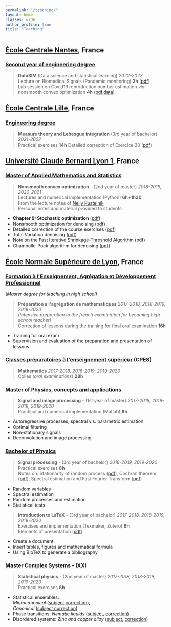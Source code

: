 ```yaml
---
permalink: "/teaching/"
layout: home
classes: wide
author_profile: true
title: "Teaching"
---
```


## [École Centrale Nantes](https://www.ec-nantes.fr/), France

### [Second year of engineering degree](https://www.ec-nantes.fr/version-francaise/formation/les-options-de-2e-et-3e-annee)

> **DataSIM** (Data science and statistical learning) *2022-2023*  
Lecture on Biomedical Signals (Pandemic monitoring) **2h** ([pdf](../assets/pdfs/CM.pdf))  
Lab session on Covid19 reproduction number estimation *via* nonsmooth convex optimization **4h** ([pdf](../assets/pdfs/TP_Covid.pdf),[data](../assets/data/data_covid.mat))

## [École Centrale Lille](https://centralelille.fr/), France

### [Engineering degree](https://ecole.centralelille.fr/)

> **Measure theory and Lebesgue integration**  (3rd year of bachelor) *2021-2022*  
Practical exercises **14h**
Detailed correction of Exercice 30 ([pdf](../assets/pdfs/exercice_30.pdf))

## [Université Claude Bernard Lyon 1](https://www.univ-lyon1.fr/), France

### [Master of Applied Mathematics and Statistics](http://mastermas.univ-lyon1.fr/index.php/page3-2/)

> **Nonsmooth convex optimization** - (2nd year of master) *2018-2019, 2020-2021*  
Lectures and numerical implementation (Python) **6h+1h30**  
From the lecture notes of [Nelly Pustelnik](http://perso.ens-lyon.fr/nelly.pustelnik)  
Personal notes and material provided to students:
* **Chapter 9: Stochastic optimization** ([pdf](../assets/pdfs/cours_M2_part_sto.pdf))
* Nonsmooth optimization for denoising ([pdf](../assets/pdfs/DMTP_M2_MEA.pdf))
* Detailed correction of the course exercises ([pdf](../assets/pdfs/exercices_M2_MEA.pdf))
* Total Variation denoising ([pdf](../assets/pdfs/optim_non_lisse.pdf))
* Note on the [Fast Iterative Shrinkage-Threshold Algorithm](https://hal.inria.fr/hal-01060130v3) ([pdf](../assets/pdfs/fista_chambolle_dossal.pdf))
* Chambolle-Pock algorithm for denoising ([pdf](../assets/pdfs/chambolle_pcok.pdf))

## [École Normale Supérieure de Lyon](http://www.ens-lyon.fr/), France

### [Formation à l'Enseignement, Agrégation et Développement Professionnel](http://mathematiques.ens-lyon.fr/agregation-224737.kjsp?RH=1403617207802&RF=DPT-MATH-AGREG)  
*(Master degree for teaching in high school)*

> **Préparation à l'agrégation de mathématiques**  *2017-2018, 2018-2019, 2019-2020*  
*(Intensive preparation to the french examination for becoming high school teacher)*  
Correction of lessons during the training for final oral examination **16h**
* Training for oral exam
* Supervision and evaluation  of the preparation and presentation of lessons

### [Classes préparatoires à l'enseignement supérieur](http://www.ens-lyon.fr/formation/offre-de-formation/cpes/cpes-scientifique) (CPES)

> **Mathematics** *2017-2018, 2018-2019, 2019-2020*  
Colles *(oral examinations)*  **28h**
### [Master of Physics, concepts and applications](http://www.ens-lyon.fr/MasterSDM/fr/master-1)

> **Signal and image processing** - (1st year of master) *2017-2018, 2018-2019, 2019-2020*  
Practical and numerical implementation (Matlab) **8h**
* Autoregressive processes, spectral v.s. parametric estimation
* Optimal filtering
* Non-stationary signals
* Deconvolution and image processing

### [Bachelor of Physics](http://www.ens-lyon.fr/MasterSDM/fr/licence-3)

> **Signal processing** - (3rd year of bachelor) *2018-2019, 2019-2020*  
Practical exercises **8h**  
Notes on: Stationarity of random process ([pdf](../assets/pdfs/stationnaire.pdf)), Cochran theorem ([pdf](../assets/pdfs/thm_cochran.pdf)), Spectral estimation and Fast Fourier Transform ([pdf](../assets/pdfs/fft_exam.pdf))
* Random variables
* Spectral estimation
* Random processes and estimation
* Statistical tests  

> **Introduction to LaTeX** - (3rd year of bachelor) *2017-2018, 2018-2019, 2019-2020*  
Exercises and implementation (Texmaker, Zotero) **6h**  
Elements of presentation ([pdf](../assets/pdfs/tp_latex.pdf))
* Create a document
* Insert tables, figures and mathematical formula
* Using BibTeX to generate a bibliography  



### [Master Complex Systems - IXXI](http://www.ens-lyon.fr/MasterSDM/fr/master-2/m2-systemes-complexes)

> **Statistical physics** - (2nd year of master) *2017-2018, 2018-2019, 2019-2020*  
Practical exercises **8h**
* Statistical ensembles:  
  *Microcanonical* ([subject](../assets/pdfs/td1_stat.pdf),[correction](../assets/pdfs/td1_stat_c.pdf)),  
  *Canonical* ([subject](../assets/pdfs/td2_stat.pdf),[correction](../assets/pdfs/td2_stat_c.pdf))
* Phase transitions: *Nematic liquids* ([subject](../assets/pdfs/td3_stat.pdf), [correction](../assets/pdfs/td3_stat_c.pdf))
* Disordered systems: *Zinc and copper alloy* ([subject](../assets/pdfs/td4_stat.pdf), [correction](../assets/pdfs/td4_stat_c.pdf))

